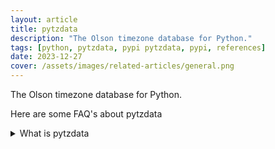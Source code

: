 ```yaml
---
layout: article
title: pytzdata
description: "The Olson timezone database for Python."
tags: [python, pytzdata, pypi pytzdata, pypi, references]
date: 2023-12-27
cover: /assets/images/related-articles/general.png
---
```


The Olson timezone database for Python.

Here are some FAQ's about pytzdata
<details>
<summary>What is pytzdata</summary>
The Olson timezone database for Python.
</details>
